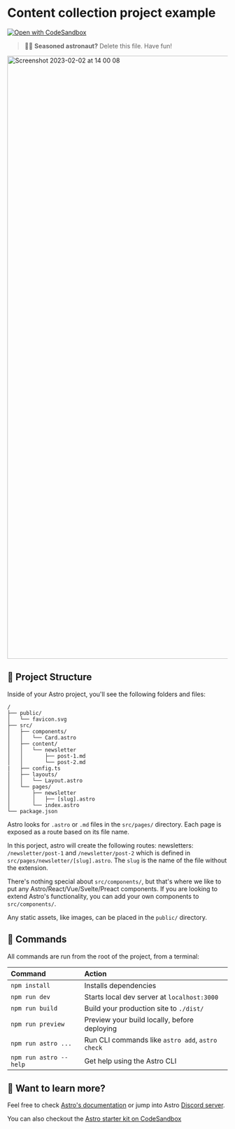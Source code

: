 # Content collection project example

[![Open with CodeSandbox](https://assets.codesandbox.io/github/button-edit-lime.svg)](https://codesandbox.io/p/github/withastro/astro/tree/latest/examples/basics?file=%2FREADME.md)

> 🧑‍🚀 **Seasoned astronaut?** Delete this file. Have fun!

<img width="1375" alt="Screenshot 2023-02-02 at 14 00 08" src="https://user-images.githubusercontent.com/35943047/216367540-ae2fb9a9-0bc6-4cec-9cbf-3d71ac0b4f28.png">

## 🚀 Project Structure

Inside of your Astro project, you'll see the following folders and files:

```
/
├── public/
│   └── favicon.svg
├── src/
│   ├── components/
│   │   └── Card.astro
│   ├── content/
│   │   └── newsletter
│   │       ├── post-1.md
│   │       └── post-2.md
|   ├── config.ts
│   ├── layouts/
│   │   └── Layout.astro
│   └── pages/
│       ├── newsletter
│       │   ├── [slug].astro
│       └── index.astro
└── package.json
```

Astro looks for `.astro` or `.md` files in the `src/pages/` directory. Each page is exposed as a route based on its file name.

In this porject, astro will create the following routes:
newsletters: `/newsletter/post-1` and `/newsletter/post-2` which is defined in `src/pages/newsletter/[slug].astro`. The `slug` is the name of the file without the extension.

There's nothing special about `src/components/`, but that's where we like to put any Astro/React/Vue/Svelte/Preact components. If you are looking to extend Astro's functionality, you can add your own components to `src/components/`.

Any static assets, like images, can be placed in the `public/` directory.

## 🧞 Commands

All commands are run from the root of the project, from a terminal:

| Command                | Action                                           |
| :--------------------- | :----------------------------------------------- |
| `npm install`          | Installs dependencies                            |
| `npm run dev`          | Starts local dev server at `localhost:3000`      |
| `npm run build`        | Build your production site to `./dist/`          |
| `npm run preview`      | Preview your build locally, before deploying     |
| `npm run astro ...`    | Run CLI commands like `astro add`, `astro check` |
| `npm run astro --help` | Get help using the Astro CLI                     |

## 👀 Want to learn more?

Feel free to check [Astro's documentation](https://docs.astro.build) or jump into Astro [Discord server](https://astro.build/chat).

You can also checkout the [Astro starter kit on CodeSandbox](https://codesandbox.io/p/sandbox/musing-banach-j1qiqf)
